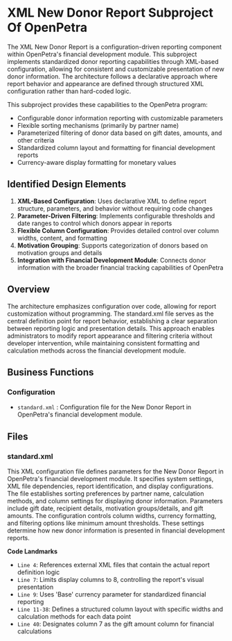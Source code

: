 # XML New Donor Report Subproject Of OpenPetra

The XML New Donor Report is a configuration-driven reporting component within OpenPetra's financial development module. This subproject implements standardized donor reporting capabilities through XML-based configuration, allowing for consistent and customizable presentation of new donor information. The architecture follows a declarative approach where report behavior and appearance are defined through structured XML configuration rather than hard-coded logic.

This subproject provides these capabilities to the OpenPetra program:

- Configurable donor information reporting with customizable parameters
- Flexible sorting mechanisms (primarily by partner name)
- Parameterized filtering of donor data based on gift dates, amounts, and other criteria
- Standardized column layout and formatting for financial development reports
- Currency-aware display formatting for monetary values

## Identified Design Elements

1. **XML-Based Configuration**: Uses declarative XML to define report structure, parameters, and behavior without requiring code changes
2. **Parameter-Driven Filtering**: Implements configurable thresholds and date ranges to control which donors appear in reports
3. **Flexible Column Configuration**: Provides detailed control over column widths, content, and formatting
4. **Motivation Grouping**: Supports categorization of donors based on motivation groups and details
5. **Integration with Financial Development Module**: Connects donor information with the broader financial tracking capabilities of OpenPetra

## Overview
The architecture emphasizes configuration over code, allowing for report customization without programming. The standard.xml file serves as the central definition point for report behavior, establishing a clear separation between reporting logic and presentation details. This approach enables administrators to modify report appearance and filtering criteria without developer intervention, while maintaining consistent formatting and calculation methods across the financial development module.

## Business Functions

### Configuration
- `standard.xml` : Configuration file for the New Donor Report in OpenPetra's financial development module.

## Files
### standard.xml

This XML configuration file defines parameters for the New Donor Report in OpenPetra's financial development module. It specifies system settings, XML file dependencies, report identification, and display configurations. The file establishes sorting preferences by partner name, calculation methods, and column settings for displaying donor information. Parameters include gift date, recipient details, motivation groups/details, and gift amounts. The configuration controls column widths, currency formatting, and filtering options like minimum amount thresholds. These settings determine how new donor information is presented in financial development reports.

 **Code Landmarks**
- `Line 4`: References external XML files that contain the actual report definition logic
- `Line 7`: Limits display columns to 8, controlling the report's visual presentation
- `Line 9`: Uses 'Base' currency parameter for standardized financial reporting
- `Line 11-38`: Defines a structured column layout with specific widths and calculation methods for each data point
- `Line 40`: Designates column 7 as the gift amount column for financial calculations

[Generated by the Sage AI expert workbench: 2025-03-30 02:22:57  https://sage-tech.ai/workbench]: #